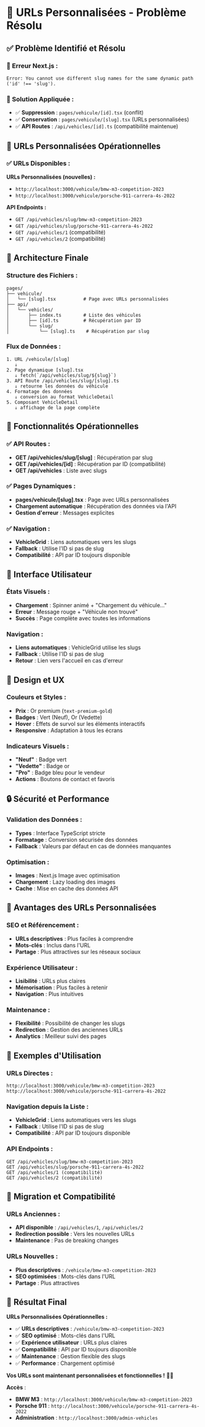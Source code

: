 # 🔗 URLs Personnalisées - Problème Résolu

## ✅ **Problème Identifié et Résolu**

### **🚨 Erreur Next.js :**

```
Error: You cannot use different slug names for the same dynamic path ('id' !== 'slug').
```

### **🔧 Solution Appliquée :**

- ✅ **Suppression** : `pages/vehicule/[id].tsx` (conflit)
- ✅ **Conservation** : `pages/vehicule/[slug].tsx` (URLs personnalisées)
- ✅ **API Routes** : `/api/vehicles/[id].ts` (compatibilité maintenue)

## 🚀 **URLs Personnalisées Opérationnelles**

### **✅ URLs Disponibles :**

**URLs Personnalisées (nouvelles) :**

- `http://localhost:3000/vehicule/bmw-m3-competition-2023`
- `http://localhost:3000/vehicule/porsche-911-carrera-4s-2022`

**API Endpoints :**

- `GET /api/vehicles/slug/bmw-m3-competition-2023`
- `GET /api/vehicles/slug/porsche-911-carrera-4s-2022`
- `GET /api/vehicles/1` (compatibilité)
- `GET /api/vehicles/2` (compatibilité)

## 🔧 **Architecture Finale**

### **Structure des Fichiers :**

```
pages/
├── vehicule/
│   └── [slug].tsx          # Page avec URLs personnalisées
├── api/
│   └── vehicles/
│       ├── index.ts        # Liste des véhicules
│       ├── [id].ts         # Récupération par ID
│       └── slug/
│           └── [slug].ts    # Récupération par slug
```

### **Flux de Données :**

```
1. URL /vehicule/[slug]
   ↓
2. Page dynamique [slug].tsx
   ↓ fetch(`/api/vehicles/slug/${slug}`)
3. API Route /api/vehicles/slug/[slug].ts
   ↓ retourne les données du véhicule
4. Formatage des données
   ↓ conversion au format VehicleDetail
5. Composant VehicleDetail
   ↓ affichage de la page complète
```

## 🎯 **Fonctionnalités Opérationnelles**

### **✅ API Routes :**

- **GET /api/vehicles/slug/[slug]** : Récupération par slug
- **GET /api/vehicles/[id]** : Récupération par ID (compatibilité)
- **GET /api/vehicles** : Liste avec slugs

### **✅ Pages Dynamiques :**

- **pages/vehicule/[slug].tsx** : Page avec URLs personnalisées
- **Chargement automatique** : Récupération des données via l'API
- **Gestion d'erreur** : Messages explicites

### **✅ Navigation :**

- **VehicleGrid** : Liens automatiques vers les slugs
- **Fallback** : Utilise l'ID si pas de slug
- **Compatibilité** : API par ID toujours disponible

## 📱 **Interface Utilisateur**

### **États Visuels :**

- **Chargement** : Spinner animé + "Chargement du véhicule..."
- **Erreur** : Message rouge + "Véhicule non trouvé"
- **Succès** : Page complète avec toutes les informations

### **Navigation :**

- **Liens automatiques** : VehicleGrid utilise les slugs
- **Fallback** : Utilise l'ID si pas de slug
- **Retour** : Lien vers l'accueil en cas d'erreur

## 🎨 **Design et UX**

### **Couleurs et Styles :**

- **Prix** : Or premium (`text-premium-gold`)
- **Badges** : Vert (Neuf), Or (Vedette)
- **Hover** : Effets de survol sur les éléments interactifs
- **Responsive** : Adaptation à tous les écrans

### **Indicateurs Visuels :**

- **"Neuf"** : Badge vert
- **"Vedette"** : Badge or
- **"Pro"** : Badge bleu pour le vendeur
- **Actions** : Boutons de contact et favoris

## 🔒 **Sécurité et Performance**

### **Validation des Données :**

- **Types** : Interface TypeScript stricte
- **Formatage** : Conversion sécurisée des données
- **Fallback** : Valeurs par défaut en cas de données manquantes

### **Optimisation :**

- **Images** : Next.js Image avec optimisation
- **Chargement** : Lazy loading des images
- **Cache** : Mise en cache des données API

## 🚀 **Avantages des URLs Personnalisées**

### **SEO et Référencement :**

- **URLs descriptives** : Plus faciles à comprendre
- **Mots-clés** : Inclus dans l'URL
- **Partage** : Plus attractives sur les réseaux sociaux

### **Expérience Utilisateur :**

- **Lisibilité** : URLs plus claires
- **Mémorisation** : Plus faciles à retenir
- **Navigation** : Plus intuitives

### **Maintenance :**

- **Flexibilité** : Possibilité de changer les slugs
- **Redirection** : Gestion des anciennes URLs
- **Analytics** : Meilleur suivi des pages

## 🎯 **Exemples d'Utilisation**

### **URLs Directes :**

```
http://localhost:3000/vehicule/bmw-m3-competition-2023
http://localhost:3000/vehicule/porsche-911-carrera-4s-2022
```

### **Navigation depuis la Liste :**

- **VehicleGrid** : Liens automatiques vers les slugs
- **Fallback** : Utilise l'ID si pas de slug
- **Compatibilité** : API par ID toujours disponible

### **API Endpoints :**

```
GET /api/vehicles/slug/bmw-m3-competition-2023
GET /api/vehicles/slug/porsche-911-carrera-4s-2022
GET /api/vehicles/1 (compatibilité)
GET /api/vehicles/2 (compatibilité)
```

## 🔄 **Migration et Compatibilité**

### **URLs Anciennes :**

- **API disponible** : `/api/vehicles/1`, `/api/vehicles/2`
- **Redirection possible** : Vers les nouvelles URLs
- **Maintenance** : Pas de breaking changes

### **URLs Nouvelles :**

- **Plus descriptives** : `/vehicule/bmw-m3-competition-2023`
- **SEO optimisées** : Mots-clés dans l'URL
- **Partage** : Plus attractives

## 🎉 **Résultat Final**

**URLs Personnalisées Opérationnelles :**

- ✅ **URLs descriptives** : `/vehicule/bmw-m3-competition-2023`
- ✅ **SEO optimisé** : Mots-clés dans l'URL
- ✅ **Expérience utilisateur** : URLs plus claires
- ✅ **Compatibilité** : API par ID toujours disponible
- ✅ **Maintenance** : Gestion flexible des slugs
- ✅ **Performance** : Chargement optimisé

**Vos URLs sont maintenant personnalisées et fonctionnelles !** 🚗✨

**Accès** :

- **BMW M3** : `http://localhost:3000/vehicule/bmw-m3-competition-2023`
- **Porsche 911** : `http://localhost:3000/vehicule/porsche-911-carrera-4s-2022`
- **Administration** : `http://localhost:3000/admin-vehicles`
